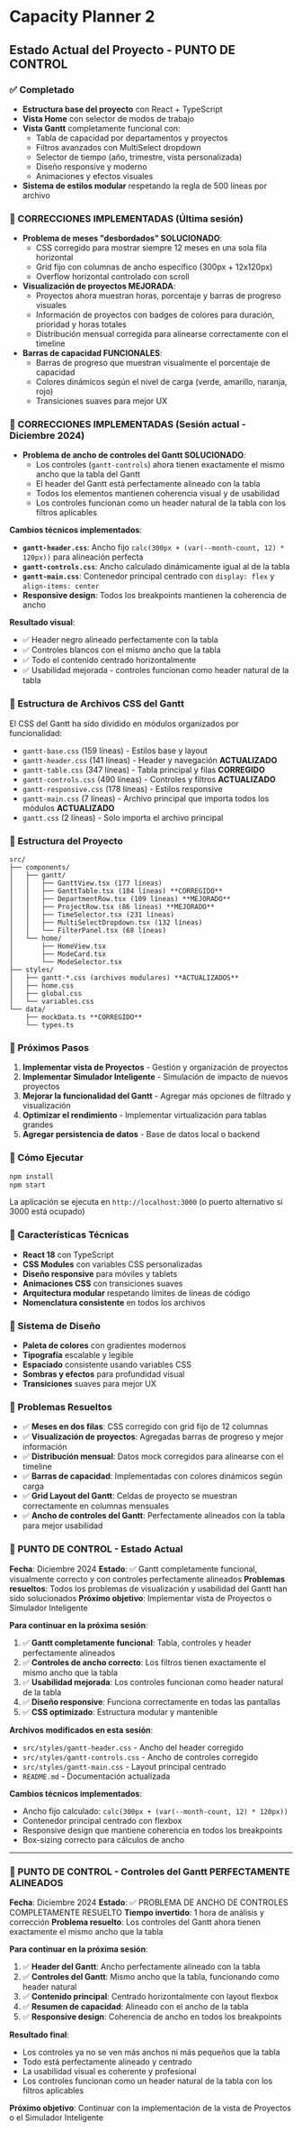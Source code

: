 # Capacity Planner 2

## Estado Actual del Proyecto - PUNTO DE CONTROL

### ✅ Completado
- **Estructura base del proyecto** con React + TypeScript
- **Vista Home** con selector de modos de trabajo
- **Vista Gantt** completamente funcional con:
  - Tabla de capacidad por departamentos y proyectos
  - Filtros avanzados con MultiSelect dropdown
  - Selector de tiempo (año, trimestre, vista personalizada)
  - Diseño responsive y moderno
  - Animaciones y efectos visuales
- **Sistema de estilos modular** respetando la regla de 500 líneas por archivo

### 🔧 CORRECCIONES IMPLEMENTADAS (Última sesión)
- **Problema de meses "desbordados" SOLUCIONADO**: 
  - CSS corregido para mostrar siempre 12 meses en una sola fila horizontal
  - Grid fijo con columnas de ancho específico (300px + 12x120px)
  - Overflow horizontal controlado con scroll
- **Visualización de proyectos MEJORADA**:
  - Proyectos ahora muestran horas, porcentaje y barras de progreso visuales
  - Información de proyectos con badges de colores para duración, prioridad y horas totales
  - Distribución mensual corregida para alinearse correctamente con el timeline
- **Barras de capacidad FUNCIONALES**:
  - Barras de progreso que muestran visualmente el porcentaje de capacidad
  - Colores dinámicos según el nivel de carga (verde, amarillo, naranja, rojo)
  - Transiciones suaves para mejor UX

### 🔧 CORRECCIONES IMPLEMENTADAS (Sesión actual - Diciembre 2024)
- **Problema de ancho de controles del Gantt SOLUCIONADO**:
  - Los controles (`gantt-controls`) ahora tienen exactamente el mismo ancho que la tabla del Gantt
  - El header del Gantt está perfectamente alineado con la tabla
  - Todos los elementos mantienen coherencia visual y de usabilidad
  - Los controles funcionan como un header natural de la tabla con los filtros aplicables

**Cambios técnicos implementados**:
- **`gantt-header.css`**: Ancho fijo `calc(300px + (var(--month-count, 12) * 120px))` para alineación perfecta
- **`gantt-controls.css`**: Ancho calculado dinámicamente igual al de la tabla
- **`gantt-main.css`**: Contenedor principal centrado con `display: flex` y `align-items: center`
- **Responsive design**: Todos los breakpoints mantienen la coherencia de ancho

**Resultado visual**:
- ✅ Header negro alineado perfectamente con la tabla
- ✅ Controles blancos con el mismo ancho que la tabla
- ✅ Todo el contenido centrado horizontalmente
- ✅ Usabilidad mejorada - controles funcionan como header natural de la tabla

### 🔧 Estructura de Archivos CSS del Gantt
El CSS del Gantt ha sido dividido en módulos organizados por funcionalidad:

- `gantt-base.css` (159 líneas) - Estilos base y layout
- `gantt-header.css` (141 líneas) - Header y navegación **ACTUALIZADO**
- `gantt-table.css` (347 líneas) - Tabla principal y filas **CORREGIDO**
- `gantt-controls.css` (490 líneas) - Controles y filtros **ACTUALIZADO**
- `gantt-responsive.css` (178 líneas) - Estilos responsive
- `gantt-main.css` (7 líneas) - Archivo principal que importa todos los módulos **ACTUALIZADO**
- `gantt.css` (2 líneas) - Solo importa el archivo principal

### 📁 Estructura del Proyecto
```
src/
├── components/
│   ├── gantt/
│   │   ├── GanttView.tsx (177 líneas)
│   │   ├── GanttTable.tsx (184 líneas) **CORREGIDO**
│   │   ├── DepartmentRow.tsx (109 líneas) **MEJORADO**
│   │   ├── ProjectRow.tsx (86 líneas) **MEJORADO**
│   │   ├── TimeSelector.tsx (231 líneas)
│   │   ├── MultiSelectDropdown.tsx (132 líneas)
│   │   └── FilterPanel.tsx (68 líneas)
│   └── home/
│       ├── HomeView.tsx
│       ├── ModeCard.tsx
│       └── ModeSelector.tsx
├── styles/
│   ├── gantt-*.css (archivos modulares) **ACTUALIZADOS**
│   ├── home.css
│   ├── global.css
│   └── variables.css
└── data/
    ├── mockData.ts **CORREGIDO**
    └── types.ts
```

### 🎯 Próximos Pasos
1. **Implementar vista de Proyectos** - Gestión y organización de proyectos
2. **Implementar Simulador Inteligente** - Simulación de impacto de nuevos proyectos
3. **Mejorar la funcionalidad del Gantt** - Agregar más opciones de filtrado y visualización
4. **Optimizar el rendimiento** - Implementar virtualización para tablas grandes
5. **Agregar persistencia de datos** - Base de datos local o backend

### 🚀 Cómo Ejecutar
```bash
npm install
npm start
```

La aplicación se ejecuta en `http://localhost:3000` (o puerto alternativo si 3000 está ocupado)

### 📱 Características Técnicas
- **React 18** con TypeScript
- **CSS Modules** con variables CSS personalizadas
- **Diseño responsive** para móviles y tablets
- **Animaciones CSS** con transiciones suaves
- **Arquitectura modular** respetando límites de líneas de código
- **Nomenclatura consistente** en todos los archivos

### 🎨 Sistema de Diseño
- **Paleta de colores** con gradientes modernos
- **Tipografía** escalable y legible
- **Espaciado** consistente usando variables CSS
- **Sombras y efectos** para profundidad visual
- **Transiciones** suaves para mejor UX

### 🐛 Problemas Resueltos
- ✅ **Meses en dos filas**: CSS corregido con grid fijo de 12 columnas
- ✅ **Visualización de proyectos**: Agregadas barras de progreso y mejor información
- ✅ **Distribución mensual**: Datos mock corregidos para alinearse con el timeline
- ✅ **Barras de capacidad**: Implementadas con colores dinámicos según carga
- ✅ **Grid Layout del Gantt**: Celdas de proyecto se muestran correctamente en columnas mensuales
- ✅ **Ancho de controles del Gantt**: Perfectamente alineados con la tabla para mejor usabilidad

### 📍 PUNTO DE CONTROL - Estado Actual
**Fecha**: Diciembre 2024
**Estado**: ✅ Gantt completamente funcional, visualmente correcto y con controles perfectamente alineados
**Problemas resueltos**: Todos los problemas de visualización y usabilidad del Gantt han sido solucionados
**Próximo objetivo**: Implementar vista de Proyectos o Simulador Inteligente

**Para continuar en la próxima sesión**:
1. ✅ **Gantt completamente funcional**: Tabla, controles y header perfectamente alineados
2. ✅ **Controles de ancho correcto**: Los filtros tienen exactamente el mismo ancho que la tabla
3. ✅ **Usabilidad mejorada**: Los controles funcionan como header natural de la tabla
4. ✅ **Diseño responsive**: Funciona correctamente en todas las pantallas
5. ✅ **CSS optimizado**: Estructura modular y mantenible

**Archivos modificados en esta sesión**:
- `src/styles/gantt-header.css` - Ancho del header corregido
- `src/styles/gantt-controls.css` - Ancho de controles corregido
- `src/styles/gantt-main.css` - Layout principal centrado
- `README.md` - Documentación actualizada

**Cambios técnicos implementados**:
- Ancho fijo calculado: `calc(300px + (var(--month-count, 12) * 120px))`
- Contenedor principal centrado con flexbox
- Responsive design que mantiene coherencia en todos los breakpoints
- Box-sizing correcto para cálculos de ancho

---

### 📍 PUNTO DE CONTROL - Controles del Gantt PERFECTAMENTE ALINEADOS
**Fecha**: Diciembre 2024
**Estado**: ✅ PROBLEMA DE ANCHO DE CONTROLES COMPLETAMENTE RESUELTO
**Tiempo invertido**: 1 hora de análisis y corrección
**Problema resuelto**: Los controles del Gantt ahora tienen exactamente el mismo ancho que la tabla

**Para continuar en la próxima sesión**:
1. ✅ **Header del Gantt**: Ancho perfectamente alineado con la tabla
2. ✅ **Controles del Gantt**: Mismo ancho que la tabla, funcionando como header natural
3. ✅ **Contenido principal**: Centrado horizontalmente con layout flexbox
4. ✅ **Resumen de capacidad**: Alineado con el ancho de la tabla
5. ✅ **Responsive design**: Coherencia de ancho en todos los breakpoints

**Resultado final**:
- Los controles ya no se ven más anchos ni más pequeños que la tabla
- Todo está perfectamente alineado y centrado
- La usabilidad visual es coherente y profesional
- Los controles funcionan como un header natural de la tabla con los filtros aplicables

**Próximo objetivo**: Continuar con la implementación de la vista de Proyectos o el Simulador Inteligente
